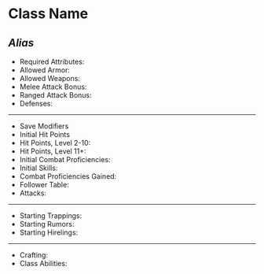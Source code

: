 # Class Name
_Alias_
-------------
* Required Attributes:
* Allowed Armor:
* Allowed Weapons:
* Melee Attack Bonus:
* Ranged Attack Bonus:
* Defenses:
--------------
* Save Modifiers
* Initial Hit Points
* Hit Points, Level 2-10:
* Hit Points, Level 11+:
* Initial Combat Proficiencies:
* Initial Skills:
* Combat Proficiencies Gained:
* Follower Table:
* Attacks:
---------------
* Starting Trappings:
* Starting Rumors:
* Starting Hirelings:
---------------
* Crafting:
* Class Abilities:
